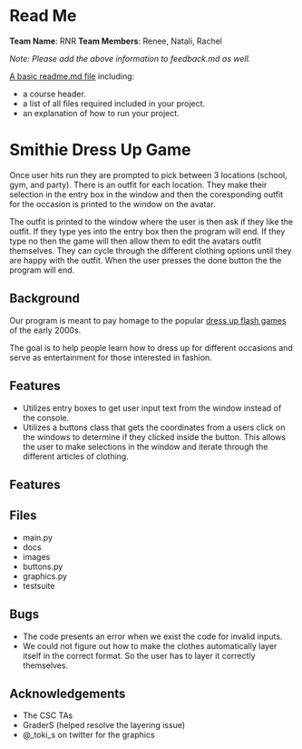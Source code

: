 # Read Me
**Team Name**:  RNR
**Team Members**: Renee, Natali, Rachel 

_Note: Please add the above information to feedback.md as well._

[A basic readme.md file](https://en.wikipedia.org/wiki/README) including:

* a course header.
* a list of all files required included in your project.
* an explanation of how to run your project.



# Smithie Dress Up Game

Once user hits run they are prompted to pick between 3 locations (school, gym, and party). There is an outfit for each location. They make their selection in the entry box in the window and then the coresponding outfit for the occasion is printed to the window on the avatar.  

The outfit is printed to the window where the user is then ask if they like the outfit. If they type yes into the entry box then the program will end. If they type no then the game will then allow them to edit the avatars outfit themselves. They can cycle through the different clothing options until they are happy with the outfit. When the user presses the done button the the program will end.  

##  Background 
Our program is meant to pay homage to the popular [dress up flash games](https://www.numuki.com/blog/nostalgic-games-for-girls-to-play-online/) of the early 2000s. 

The goal is to help people learn how to dress up for different occasions and serve as entertainment for those interested in fashion.

## Features 
* Utilizes entry boxes to get user input text from the window instead of the console.
* Utilizes a buttons class that gets the coordinates from a users click on the windows to determine if they clicked inside the button. This allows the user to make selections in the window and iterate through the different articles of clothing.

## Features 

## Files
* main.py
* docs
* images
* buttons.py
* graphics.py
* testsuite

## Bugs
* The code presents an error when we exist the code for invalid inputs. 
* We could not figure out how to make the clothes automatically layer itself in the correct format. So the user has to layer it correctly themselves.

## Acknowledgements
* The CSC TAs
* GraderS (helped resolve the layering issue)
* @_toki_s on twitter for the graphics 
